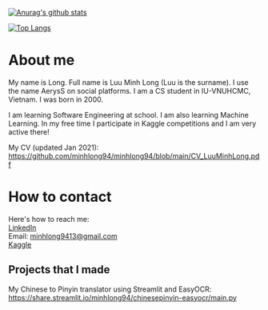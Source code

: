 [![Anurag's github stats](https://github-readme-stats.vercel.app/api?username=minhlong94&count_private=true&theme=radical)](https://github.com/anuraghazra/github-readme-stats)

[![Top Langs](https://github-readme-stats.vercel.app/api/top-langs/?username=minhlong94&layout=compact&theme=radical&exclude_repo=machine-learning,fastpageblog)](https://github.com/anuraghazra/github-readme-stats)
# About me
My name is Long. Full name is Luu Minh Long (Luu is the surname). I use the name AerysS on social platforms. I am a CS student in IU-VNUHCMC, Vietnam. I was born in 2000.

I am learning Software Engineering at school. I am also learning Machine Learning. In my free time I participate in Kaggle competitions and I am very active there!

My CV (updated Jan 2021): https://github.com/minhlong94/minhlong94/blob/main/CV_LuuMinhLong.pdf

# How to contact
Here's how to reach me:  
[LinkedIn](https://www.linkedin.com/in/minh-long-luu/)  
Email: <minhlong9413@gmail.com>  
[Kaggle](https://www.kaggle.com/aeryss)  


## Projects that I made
My Chinese to Pinyin translator using Streamlit and EasyOCR: https://share.streamlit.io/minhlong94/chinesepinyin-easyocr/main.py

